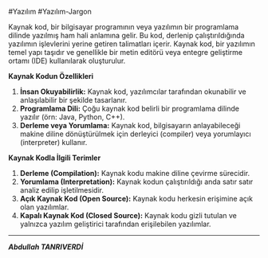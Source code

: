 #Yazılım #Yazılım-Jargon 


Kaynak kod, bir bilgisayar programının veya yazılımın bir programlama dilinde yazılmış ham hali anlamına gelir. Bu kod, derlenip çalıştırıldığında yazılımın işlevlerini yerine getiren talimatları içerir. Kaynak kod, bir yazılımın temel yapı taşıdır ve genellikle bir metin editörü veya entegre geliştirme ortamı (IDE) kullanılarak oluşturulur.


**Kaynak Kodun Özellikleri**

1. **İnsan Okuyabilirlik:** Kaynak kod, yazılımcılar tarafından okunabilir ve anlaşılabilir bir şekilde tasarlanır.
2. **Programlama Dili:** Çoğu kaynak kod belirli bir programlama dilinde yazılır (örn: Java, Python, C++).
3. **Derleme veya Yorumlama:** Kaynak kod, bilgisayarın anlayabileceği makine diline dönüştürülmek için derleyici (compiler) veya yorumlayıcı (interpreter) kullanır.

**Kaynak Kodla İlgili Terimler**

1. **Derleme (Compilation):** Kaynak kodu makine diline çevirme sürecidir.
2. **Yorumlama (Interpretation):** Kaynak kodun çalıştırıldığı anda satır satır analiz edilip işletilmesidir.
3. **Açık Kaynak Kod (Open Source):** Kaynak kodu herkesin erişimine açık olan yazılımlar.
4. **Kapalı Kaynak Kod (Closed Source):** Kaynak kodu gizli tutulan ve yalnızca yazılım geliştirici tarafından erişilebilen yazılımlar.

---

***Abdullah TANRIVERDİ***




